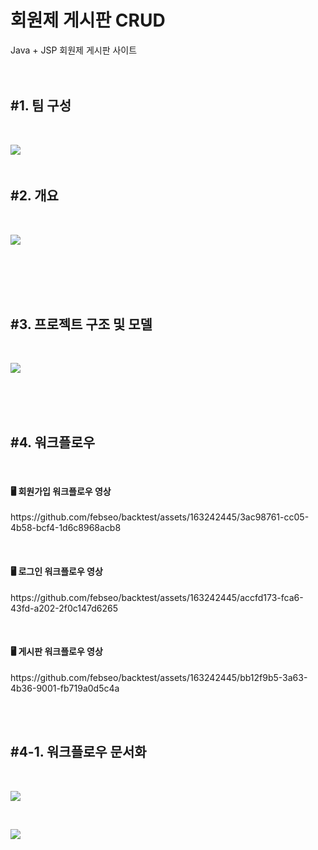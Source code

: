 # 회원제 게시판 CRUD
Java + JSP 회원제 게시판 사이트
<br/><br/><br/>
<div align="left">
  
  ## #1. 팀 구성
  <br>
  <p><img src="https://github.com/febseo/backtest/assets/163242445/57223a95-21ec-43df-9329-b9eb81558a45" > 
  <br><br> 

  ## #2. 개요
 <br>
  <p><img src="https://github.com/febseo/backtest/assets/163242445/dbbb84fa-f3a1-4b34-aa36-f4ff3dd5495b"> 

  <br/><br/><br/><br/>
  
  ##  #3. 프로젝트 구조 및 모델
   <br>
  <p><img src="https://github.com/febseo/backtest/assets/163242445/985cd177-a5cf-4a4d-a01a-001232cad23c">


 <br><br><br>

  ## #4. 워크플로우
   <br>
  <h4>🖥️ 회원가입 워크플로우 영상</h4>
  <p>https://github.com/febseo/backtest/assets/163242445/3ac98761-cc05-4b58-bcf4-1d6c8968acb8</p>
  <br>
  <h4>🖥️ 로그인 워크플로우 영상</h4>
  <p>https://github.com/febseo/backtest/assets/163242445/accfd173-fca6-43fd-a202-2f0c147d6265</p>
  <br>
  <h4>🖥️ 게시판 워크플로우 영상</h4>
  <p>https://github.com/febseo/backtest/assets/163242445/bb12f9b5-3a63-4b36-9001-fb719a0d5c4a</p>

  <br><br>
  ## #4-1. 워크플로우 문서화
  <br>
  <p><img src="https://github.com/febseo/backtest/assets/163242445/8d9b4dc7-1a0a-4d21-a2b8-79b6132e96cf"></p><br>
  <p><img src="https://github.com/febseo/backtest/assets/163242445/c630e259-1a95-4d1d-bc51-f8affffce78c"></p>
